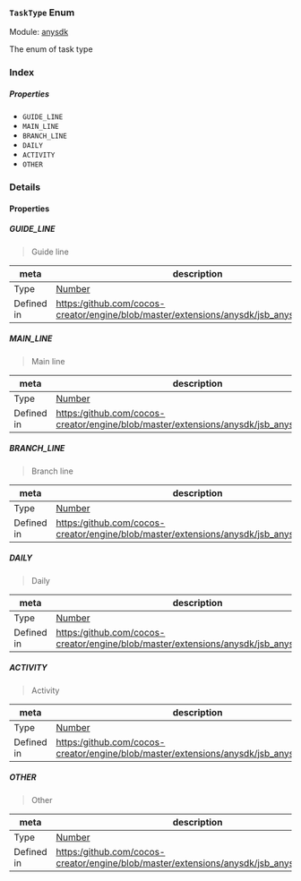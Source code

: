 ### `TaskType` Enum



Module: [anysdk](../modules/anysdk.md)




The enum of task type

### Index

##### Properties

  - `GUIDE_LINE`
  - `MAIN_LINE`
  - `BRANCH_LINE`
  - `DAILY`
  - `ACTIVITY`
  - `OTHER`

### Details

#### Properties


##### GUIDE_LINE

> Guide line

| meta | description |
|------|-------------|
| Type | <a href="https://developer.mozilla.org/en/JavaScript/Reference/Global_Objects/Number" class="crosslink external" target="_blank">Number</a> |
| Defined in | [https:/github.com/cocos-creator/engine/blob/master/extensions/anysdk/jsb_anysdk.js:2269](https:/github.com/cocos-creator/engine/blob/master/extensions/anysdk/jsb_anysdk.js#L2269) |



##### MAIN_LINE

> Main line

| meta | description |
|------|-------------|
| Type | <a href="https://developer.mozilla.org/en/JavaScript/Reference/Global_Objects/Number" class="crosslink external" target="_blank">Number</a> |
| Defined in | [https:/github.com/cocos-creator/engine/blob/master/extensions/anysdk/jsb_anysdk.js:2276](https:/github.com/cocos-creator/engine/blob/master/extensions/anysdk/jsb_anysdk.js#L2276) |



##### BRANCH_LINE

> Branch line

| meta | description |
|------|-------------|
| Type | <a href="https://developer.mozilla.org/en/JavaScript/Reference/Global_Objects/Number" class="crosslink external" target="_blank">Number</a> |
| Defined in | [https:/github.com/cocos-creator/engine/blob/master/extensions/anysdk/jsb_anysdk.js:2283](https:/github.com/cocos-creator/engine/blob/master/extensions/anysdk/jsb_anysdk.js#L2283) |



##### DAILY

> Daily

| meta | description |
|------|-------------|
| Type | <a href="https://developer.mozilla.org/en/JavaScript/Reference/Global_Objects/Number" class="crosslink external" target="_blank">Number</a> |
| Defined in | [https:/github.com/cocos-creator/engine/blob/master/extensions/anysdk/jsb_anysdk.js:2290](https:/github.com/cocos-creator/engine/blob/master/extensions/anysdk/jsb_anysdk.js#L2290) |



##### ACTIVITY

> Activity

| meta | description |
|------|-------------|
| Type | <a href="https://developer.mozilla.org/en/JavaScript/Reference/Global_Objects/Number" class="crosslink external" target="_blank">Number</a> |
| Defined in | [https:/github.com/cocos-creator/engine/blob/master/extensions/anysdk/jsb_anysdk.js:2297](https:/github.com/cocos-creator/engine/blob/master/extensions/anysdk/jsb_anysdk.js#L2297) |



##### OTHER

> Other

| meta | description |
|------|-------------|
| Type | <a href="https://developer.mozilla.org/en/JavaScript/Reference/Global_Objects/Number" class="crosslink external" target="_blank">Number</a> |
| Defined in | [https:/github.com/cocos-creator/engine/blob/master/extensions/anysdk/jsb_anysdk.js:2304](https:/github.com/cocos-creator/engine/blob/master/extensions/anysdk/jsb_anysdk.js#L2304) |


